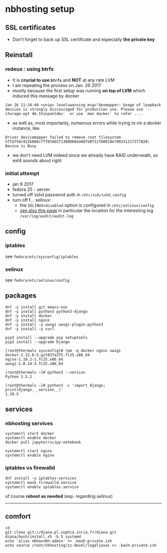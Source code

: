 # nbhosting setup

## SSL certificates

* Don't forget to back up SSL certificate and especially **the private key**

## Reinstall

### redeux : using btrfs

* It is **crucial to use `btrfs`** and **NOT** at any rate LVM
* I am repeating the process on Jan. 26 2017
* mostly because the first setup was running **on top of LVM** which induced this message by docker

```
Jan 26 11:34:40 <snip> level=warning msg="devmapper: Usage of loopback devices is strongly discouraged for production use. Please use `--storage-opt dm.thinpooldev`  or use `man docker` to refer ....
```

* as well as, most importanty, numerous errors while trying to rm a docker instance, like 

```
Driver devicemapper failed to remove root filesystem 57fd75dc922b806cfff034b571388066da807e0712f80014e799331217377828: Device is Busy
```

* we don't need LVM indeed since we already have RAID underneath, so ext4 sounds about right

### initial attempt
* jan 9 2017
* fedora 25 - server
* turned off sshd password auth in `/etc/ssh/sshd_config`
* turn off f... selinux: 
  * the `SELINUX=disabled` option is configured in `/etc/selinux/config`
  * [see also this page](http://stackoverflow.com/questions/26334526/nginx-cant-access-a-uwsgi-unix-socket-on-centos-7) in particular the location for the interesting log `/var/log/audit/audit.log`


## config

### iptables

see `fedora/etc/sysconfig/iptables`

### selinux

see `fedora/etc/selinux/config`

## packages

```
dnf -y install git emacs-nox
dnf -y install python3 python3-django
dnf -y install docker
dnf -y install nginx
dnf -y install -y uwsgi uwsgi-plugin-python3
dnf -y install -y curl

pip3 install --upgrade pip setuptools
pip3 install --upgrade Django
```

```
[root@thermals sysconfig]# rpm -q docker nginx uwsgi
docker-1.12.6-5.git037a2f5.fc25.x86_64
nginx-1.10.2-1.fc25.x86_64
uwsgi-2.0.14-3.fc25.x86_64

[root@thermals ~]# python3 --version
Python 3.5.2

[root@thermals ~]# python3 -c 'import django; print(django.__version__)'
1.10.5

```

## services

### nbhosting services

```
systemctl start docker
systemctl enable docker
docker pull jupyter/scipy-notebook

systemctl start nginx
systemctl enable nginx
```

### iptables vs firewalld

```
dnf install -y iptables-services
systemctl mask firewalld.service
systemctl enable iptables.service
```

of course **reboot as needed** (esp. regarding selinux)

****

## comfort

```
cd
git clone git://diana.pl.sophia.inria.fr/diana.git
diana/bash/install.sh -b 5 systemd
echo 'alias nbha=nbh-admin' >> .bash-private.ish
echo source /root/nbhosting/zz-devel/logaliases >> .bash-private.ish
```
